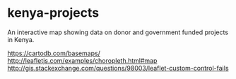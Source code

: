 # kenya-projects
An interactive map showing data on donor and government funded projects in Kenya.


https://cartodb.com/basemaps/
http://leafletjs.com/examples/choropleth.html#map
http://gis.stackexchange.com/questions/98003/leaflet-custom-control-fails

